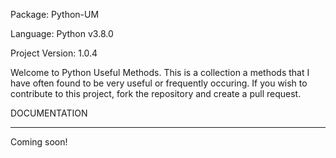 Package: Python-UM

Language: Python v3.8.0

Project Version: 1.0.4


Welcome to Python Useful Methods. This is a collection a methods that I have often found to be very useful or frequently occuring. If you wish to contribute to this project, fork the repository and create a pull request.

DOCUMENTATION

-----------------------------------------------------------------------------------------------------------------------------------


Coming soon!
